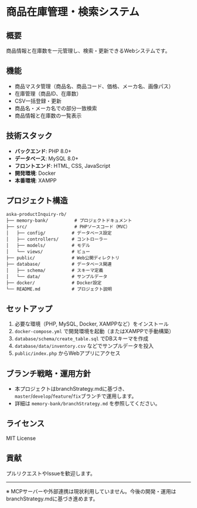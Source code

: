 # 商品在庫管理・検索システム

## 概要
商品情報と在庫数を一元管理し、検索・更新できるWebシステムです。

## 機能
- 商品マスタ管理（商品名、商品コード、価格、メーカ名、画像パス）
- 在庫管理（商品ID、在庫数）
- CSV一括登録・更新
- 商品名・メーカ名での部分一致検索
- 商品情報と在庫数の一覧表示

## 技術スタック
- **バックエンド**: PHP 8.0+
- **データベース**: MySQL 8.0+
- **フロントエンド**: HTML, CSS, JavaScript
- **開発環境**: Docker
- **本番環境**: XAMPP

## プロジェクト構造
```
aska-productInquiry-rb/
├── memory-bank/          # プロジェクトドキュメント
├── src/                  # PHPソースコード（MVC）
│   ├── config/          # データベース設定
│   ├── controllers/     # コントローラー
│   ├── models/          # モデル
│   └── views/           # ビュー
├── public/              # Web公開ディレクトリ
├── database/            # データベース関連
│   ├── schema/          # スキーマ定義
│   └── data/            # サンプルデータ
├── docker/              # Docker設定
└── README.md            # プロジェクト説明
```

## セットアップ

1. 必要な環境（PHP, MySQL, Docker, XAMPPなど）をインストール
2. `docker-compose.yml` で開発環境を起動（またはXAMPPで手動構築）
3. `database/schema/create_table.sql` でDBスキーマを作成
4. `database/data/inventory.csv` などでサンプルデータを投入
5. `public/index.php` からWebアプリにアクセス

## ブランチ戦略・運用方針
- 本プロジェクトはbranchStrategy.mdに基づき、`master`/`develop`/`feature`/`fix`ブランチで運用します。
- 詳細は `memory-bank/branchStrategy.md` を参照してください。

## ライセンス
MIT License

## 貢献
プルリクエストやIssueを歓迎します。

---

※ MCPサーバーや外部連携は現状利用していません。今後の開発・運用はbranchStrategy.mdに基づき進めます。 
